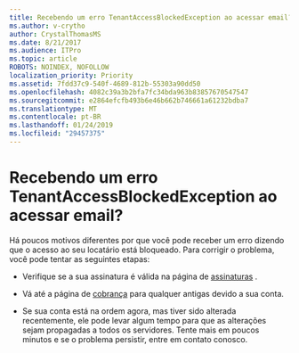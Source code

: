 ```yaml
---
title: Recebendo um erro TenantAccessBlockedException ao acessar email?
ms.author: v-crytho
author: CrystalThomasMS
ms.date: 8/21/2017
ms.audience: ITPro
ms.topic: article
ROBOTS: NOINDEX, NOFOLLOW
localization_priority: Priority
ms.assetid: 7fdd37c9-540f-4689-812b-55303a90dd50
ms.openlocfilehash: 4082c39a3b2bfa7fc34bda963b83857670547547
ms.sourcegitcommit: e2864efcfb493b6e46b662b746661a61232bdba7
ms.translationtype: MT
ms.contentlocale: pt-BR
ms.lasthandoff: 01/24/2019
ms.locfileid: "29457375"
---
```

# <a name="getting-a-tenantaccessblockedexception-error-when-accessing-email"></a>Recebendo um erro TenantAccessBlockedException ao acessar email?

Há poucos motivos diferentes por que você pode receber um erro dizendo que o acesso ao seu locatário está bloqueado. Para corrigir o problema, você pode tentar as seguintes etapas:
  
- Verifique se a sua assinatura é válida na página de [assinaturas](https://support.office.com/article/https://portal.office.com/adminportal/home.aspx#/subscriptions) . 
    
- Vá até a página de [cobrança](https://support.office.com/article/https://portal.office.com/adminportal/home.aspx#/billoverview) para qualquer antigas devido a sua conta. 
    
- Se sua conta está na ordem agora, mas tiver sido alterada recentemente, ele pode levar algum tempo para que as alterações sejam propagadas a todos os servidores. Tente mais em poucos minutos e se o problema persistir, entre em contato conosco.
    

